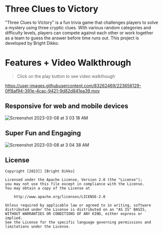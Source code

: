 #  Three Clues to Victory
"Three Clues to Victory" is a fun trivia game that challenges players to solve a mystery using three cryptic clues. With various random categories and difficulty levels, players can compete against each other or work together as a team to guess the answer before time runs out.
This project is developed by Bright Dikko.

# Features + Video Walkthrough
> Click on the play button to see video walkthough

https://user-images.githubusercontent.com/83262469/223656129-0ff8af94-391e-4cac-9421-9d82d841ea39.mov


##
## Responsive for web and mobile devices
![Screenshot 2023-03-08 at 3 03 18 AM](https://user-images.githubusercontent.com/83262469/223656106-8e09e78b-6f2e-423d-8524-08a31020a1dd.png)

##
## Super Fun and Engaging
![Screenshot 2023-03-08 at 3 04 38 AM](https://user-images.githubusercontent.com/83262469/223656120-fef75257-2b1d-4bd1-af8a-d77a3d8ec4b4.png)



## License

    Copyright [2023]] [Bright Dikko]

    Licensed under the Apache License, Version 2.0 (the "License");
    you may not use this file except in compliance with the License.
    You may obtain a copy of the License at

        http://www.apache.org/licenses/LICENSE-2.0

    Unless required by applicable law or agreed to in writing, software
    distributed under the License is distributed on an "AS IS" BASIS,
    WITHOUT WARRANTIES OR CONDITIONS OF ANY KIND, either express or implied.
    See the License for the specific language governing permissions and
    limitations under the License.
